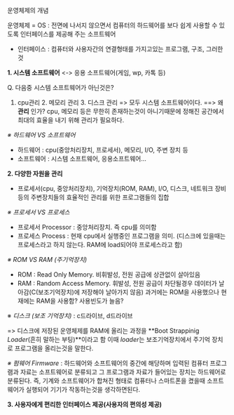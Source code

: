 운영체제의 개념

운영체제 = OS
: 전면에 나서지 않으면서 컴퓨터의 하드웨어를 보다 쉽게 사용할 수 있도록 인터페이스를 제공해 주는 소프트웨어
* 인터페이스 : 컴퓨터와 사용자간의 연결형태를 가지고있는 프로그램, 구조, 그러한 것

**1. 시스템 소프트웨어**
<-> 응용 소프트웨어(게임, wp, 카톡 등)

Q. 다음중 시스템 소프트웨어가 아닌것은?
1. cpu관리 2. 메모리 관리 3. 디스크 관리 => 모두 시스템 소프트웨어이다.
==> 왜 **관리** 인가?
cpu, 메모리 등은 무한히 존재하는것이 아니기때문에 정해진 공간에서 최대의 효율을 내기 위해 관리가 필요하다.

*※ 하드웨어 VS  소프트웨어*
- 하드웨어 : cpu(중앙처리장치, 프로세서), 메모리, I/O, 주변 장치 등
- 소프트웨어 : 시스템 소프트웨어, 응용소프트웨어...

**2. 다양한 자원을 관리**
- 프로세서(cpu, 중앙처리장치), 기억장치(ROM, RAM), I/O, 디스크, 네트워크 장비 등의 주변장치들의 효율적인 관리를 위한 프로그램들의 집합

*※ 프로세서 VS 프로세스*
- 프로세서 Processor :  중앙처리장치. 즉 cpu를 의미함
- 프로세스 Process : 현재 cpu에서 실행중인 프로그램을 의미. (디스크에 있을때는 프로세스라고 하지 않는다. RAM에 load되어야 프로세스라고 함)

*※ ROM VS RAM (주기억장치)*
- ROM : Read Only Memory. 비휘발성, 전원 공급에 상관없이 살아있음
- RAM : Random Access Memory. 휘발성, 전원 공급이 차단될경우 데이터가 날아감(C(보조기억장치)에 저장해야 날아가지 않음)
과거에는 ROM을 사용했으나 현재에는 RAM을 사용함? 사용빈도가 늘음?

※ *디스크 (보조 기억장치)* : c드라이브, d드라이브

=> 디스크에 저장된 운영체제를 RAM에 올리는 과정을 **Boot Strappinig *Loader*(흔히 말하는 부팅)**이라고 함
이때 *loader*는 보조기억장치에서 주기억 장치로 프로그램을 올리는것을 말한다. 

*※ 펌웨어 Firmware*
: 하드웨어와 소프트웨어의 중간에 해당하며 입력된 컴퓨터 프로그램과 자료는 소프트웨어로 분류되고 그 프로그램과 자료가 들어있는 장치는 하드웨어로 분류된다.
즉, 기계와 소프트웨어가 합쳐진 형태로 컴퓨터나 스마트폰을 켰을때 소프트웨어가 실행되어 기기가 작동하는것을 생각하면된다. 

**3. 사용자에게 편리한 인터페이스 제공(사용자의 편의성 제공)**
